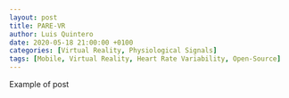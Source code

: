 ```yaml
---
layout: post
title: PARE-VR
author: Luis Quintero
date: 2020-05-18 21:00:00 +0100
categories: [Virtual Reality, Physiological Signals]
tags: [Mobile, Virtual Reality, Heart Rate Variability, Open-Source]
---
```


Example of post